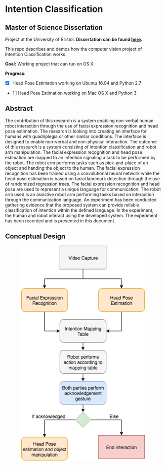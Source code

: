 # Intention Classification 
## Master of Science Dissertation 
Project at the University of Bristol. **Dissertation can be found [here](https://www.dropbox.com/s/4h1am0xqd3xizbv/MSc_Robotics_BjornarMaelum.pdf?dl=0).**

This repo describes and demos how the computer vision project of Intention Classification works.

**Goal:**
Working project that can run on OS X. 

**Progress:**
- [x] Head Pose Estimation working on Ubuntu 16.04 and Python 2.7
- [ ] Head Pose Estimation working on Mac OS X and Python 3

## Abstract
The contribution of this research is a system enabling non-verbal human robot interaction
through the use of facial expression recognition and head pose estimation. The research is
looking into creating an interface for humans with quadriplegia or other similar conditions.
The interface is designed to enable non-verbal and non-physical interaction. The outcome of
this research is a system consisting of intention classification and robot arm manipulation. The
facial expression recognition and head pose estimation are mapped to an intention signaling
a task to be performed by the robot. The robot arm performs tasks such as pick-and-place of
an object and handing the object to the human. The facial expression recognition has been
trained using a convolutional neural network while the head pose estimation is based on facial
landmark detection through the use of randomized regression trees. The facial expression
recognition and head pose are used to represent a unique language for communication. The
robot arm used is an assistive robot arm performing tasks based on interaction through the
communication language. An experiment has been conducted gathering evidence that the
proposed system can provide reliable classification of intention within the defined language.
In the experiment, the human and robot interact using the developed system. The experiment
has been recorded and is presented in this document.

## Conceptual Design
<p align="center">
  <img width="400" src="https://github.com/bmaelum/Intention-Classification/blob/master/images/ConceptualDesign_v3.png">
</p>
